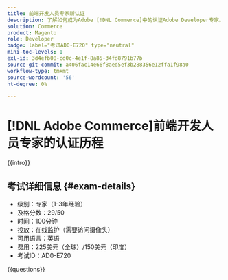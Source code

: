 ```yaml
---
title: 前端开发人员专家新认证
description: 了解如何成为Adobe [!DNL Commerce]中的认证Adobe Developer专家。
solution: Commerce
product: Magento
role: Developer
badge: label="考试AD0-E720" type="neutral"
mini-toc-levels: 1
exl-id: 3d4efb08-cd0c-4e1f-8a85-34fd8791b77b
source-git-commit: a406fac14e66f8aed5ef3b288356e12ffa1f98a0
workflow-type: tm+mt
source-wordcount: '56'
ht-degree: 0%

---
```


# [!DNL Adobe Commerce]前端开发人员专家的认证历程

{{intro}}

## 考试详细信息 {#exam-details}

* 级别：专家（1-3年经验）
* 及格分数：29/50
* 时间：100分钟
* 投放：在线监护（需要访问摄像头）
* 可用语言：英语
* 费用：225美元（全球）/150美元（印度）
* 考试ID：AD0-E720

{{questions}}
